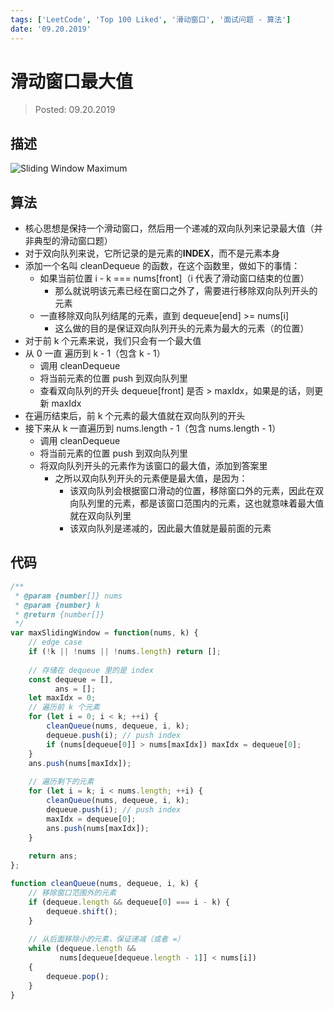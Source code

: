 ```yaml
---
tags: ['LeetCode', 'Top 100 Liked', '滑动窗口', '面试问题 - 算法']
date: '09.20.2019'
---
```


# 滑动窗口最大值

> Posted: 09.20.2019

<Tag />

## 描述

![Sliding Window Maximum](/slidingWindowMax.png)

## 算法

- 核心思想是保持一个滑动窗口，然后用一个递减的双向队列来记录最大值（并非典型的滑动窗口题）
- 对于双向队列来说，它所记录的是元素的**INDEX**，而不是元素本身
- 添加一个名叫 cleanDequeue 的函数，在这个函数里，做如下的事情：
  - 如果当前位置 i - k === nums[front]（i 代表了滑动窗口结束的位置）
    - 那么就说明该元素已经在窗口之外了，需要进行移除双向队列开头的元素
  - 一直移除双向队列结尾的元素，直到 dequeue[end] >= nums[i]
    - 这么做的目的是保证双向队列开头的元素为最大的元素（的位置）
- 对于前 k 个元素来说，我们只会有一个最大值
- 从 0 一直 遍历到 k - 1（包含 k - 1）
  - 调用 cleanDequeue
  - 将当前元素的位置 push 到双向队列里
  - 查看双向队列的开头 dequeue[front] 是否 > maxIdx，如果是的话，则更新 maxIdx
- 在遍历结束后，前 k 个元素的最大值就在双向队列的开头
- 接下来从 k 一直遍历到 nums.length - 1（包含 nums.length - 1）
  - 调用 cleanDequeue
  - 将当前元素的位置 push 到双向队列里
  - 将双向队列开头的元素作为该窗口的最大值，添加到答案里
    - 之所以双向队列开头的元素便是最大值，是因为：
      - 该双向队列会根据窗口滑动的位置，移除窗口外的元素，因此在双向队列里的元素，都是该窗口范围内的元素，这也就意味着最大值就在双向队列里
      - 该双向队列是递减的，因此最大值就是最前面的元素

## 代码

```javascript
/**
 * @param {number[]} nums
 * @param {number} k
 * @return {number[]}
 */
var maxSlidingWindow = function(nums, k) {
    // edge case
    if (!k || !nums || !nums.length) return [];
    
    // 存储在 dequeue 里的是 index
    const dequeue = [],
          ans = [];
    let maxIdx = 0;
    // 遍历前 k 个元素
    for (let i = 0; i < k; ++i) {
        cleanQueue(nums, dequeue, i, k);
        dequeue.push(i); // push index
        if (nums[dequeue[0]] > nums[maxIdx]) maxIdx = dequeue[0];
    }
    ans.push(nums[maxIdx]);
    
    // 遍历剩下的元素
    for (let i = k; i < nums.length; ++i) {
        cleanQueue(nums, dequeue, i, k);
        dequeue.push(i); // push index
        maxIdx = dequeue[0];
        ans.push(nums[maxIdx]);
    }
    
    return ans;
};

function cleanQueue(nums, dequeue, i, k) {
    // 移除窗口范围外的元素
    if (dequeue.length && dequeue[0] === i - k) {
        dequeue.shift();
    }
    
    // 从后面移除小的元素，保证递减（或者 =）
    while (dequeue.length && 
           nums[dequeue[dequeue.length - 1]] < nums[i])
    {
        dequeue.pop();
    }
}
```

<Disqus />